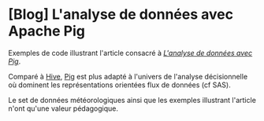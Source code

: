# [Blog] L'analyse de données avec Apache Pig
Exemples de code illustrant l'article consacré à <i><a href="http://blog.inovia-conseil.fr/?p=130">L'analyse de données avec Pig</a></i>.

Comparé à <a href="http://hive.apache.org/">Hive</a>, <a href="http://pig.apache.org/">Pig</a> est plus adapté à l'univers de l'analyse décisionnelle où dominent les représentations orientées flux de données (cf SAS).

Le set de données météorologiques ainsi que les exemples illustrant l'article n'ont qu'une valeur pédagogique.
